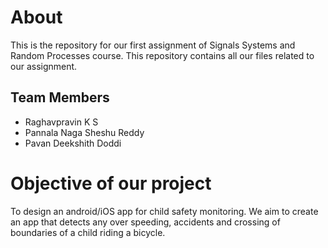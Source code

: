 # About
This is the repository for our first assignment of Signals Systems and Random Processes course. This repository contains all our files related to our assignment. 

## Team Members
- Raghavpravin K S
- Pannala Naga Sheshu Reddy
- Pavan Deekshith Doddi

# Objective of our project
To design an android/iOS app for child safety monitoring. We aim to create an app that detects any over speeding, accidents and crossing of boundaries of a child riding a bicycle. 